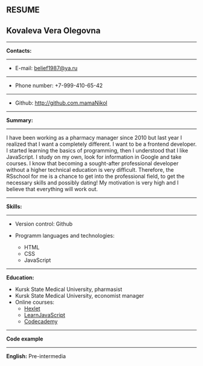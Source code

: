 RESUME
------------------------
Kovaleva Vera Olegovna
------------------------
- - -
**Contacts:**

- - -
+ E-mail: belief1987@ya.ru 
- - -
+ Phone number: +7-999-410-65-42 
- - -
+ Github: http://github.com.mamaNikol 
- - -
**Summary:**
- - -
I have been working as a pharmacy manager since 2010 but 
last year I realized that I want a completely different. I want to be a frontend developer. 
I started learning the basics of programming, then I understood that I like JavaScript. 
I study on my own, look for information in Google and take courses. 
I know that becoming a sought-after professional developer without a higher technical education is very difficult.
Therefore, the RSschool for me is a chance to get into the professional field, to get the necessary skills and possibly dating!
My motivation is very high and I believe that everything will work out.
- - -
**Skills:**
- - - 
+ Version control: Github
  
+ Programm languages and technologies:
  + HTML
  + CSS
  + JavaScript
- - -
**Education:**
  + Kursk State Medical University, pharmasist
  + Kursk State Medical University, economist manager
  + Online courses:
    + [Hexlet](http://ru.hexlet.io/ "Hexlet")
    + [LearnJavaScript](http://learn.javascript.ru/ "Learnjavascript")
    + [Codecademy](https://www.codecademy.com/profiles/mamaNikol/ "Codecademy")
- - -
**Code example**
- - -
**English:**
Pre-intermedia
